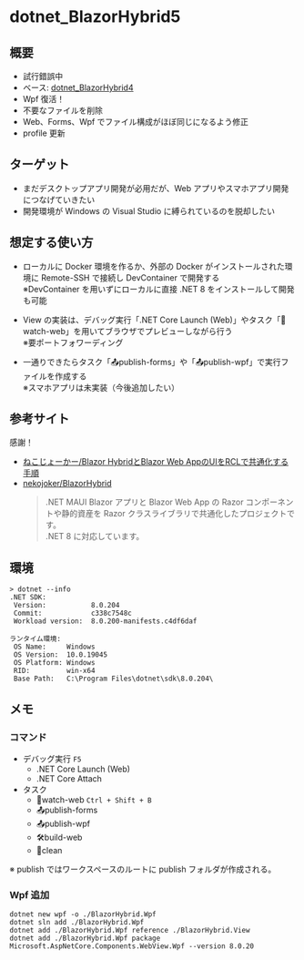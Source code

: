 # dotnet_BlazorHybrid5

## 概要
* 試行錯誤中
* ベース: [dotnet_BlazorHybrid4](https://github.com/Tobotobo/dotnet_BlazorHybrid4)
* Wpf 復活！
* 不要なファイルを削除
* Web、Forms、Wpf でファイル構成がほぼ同じになるよう修正
* profile 更新

## ターゲット
* まだデスクトップアプリ開発が必用だが、Web アプリやスマホアプリ開発につなげていきたい
* 開発環境が Windows の Visual Studio に縛られているのを脱却したい

## 想定する使い方
* ローカルに Docker 環境を作るか、外部の Docker がインストールされた環境に Remote-SSH で接続し DevContainer で開発する  
  ※DevContainer を用いずにローカルに直接 .NET 8 をインストールして開発も可能

* View の実装は、デバッグ実行「.NET Core Launch (Web)」やタスク「👀watch-web」を用いてブラウザでプレビューしながら行う  
  ※要ポートフォワーディング

* 一通りできたらタスク「📤publish-forms」や「📤publish-wpf」で実行ファイルを作成する  
  ※スマホアプリは未実装（今後追加したい）

## 参考サイト
感謝！
* [ねこじょーかー/Blazor HybridとBlazor Web AppのUIをRCLで共通化する手順](https://blazor-master.com/blazor-hybrid-maui-rcl/)
* [nekojoker/BlazorHybrid](https://github.com/nekojoker/BlazorHybrid)
    > .NET MAUI Blazor アプリと Blazor Web App の Razor コンポーネントや静的資産を Razor クラスライブラリで共通化したプロジェクトです。  
    > .NET 8 に対応しています。

## 環境
```
> dotnet --info   
.NET SDK:
 Version:           8.0.204   
 Commit:            c338c7548c
 Workload version:  8.0.200-manifests.c4df6daf

ランタイム環境:
 OS Name:     Windows
 OS Version:  10.0.19045
 OS Platform: Windows
 RID:         win-x64
 Base Path:   C:\Program Files\dotnet\sdk\8.0.204\
```

## メモ

### コマンド
* デバッグ実行 `F5`
  * .NET Core Launch (Web)
  * .NET Core Attach
* タスク
  * 👀watch-web `Ctrl + Shift + B`
  * 📤publish-forms
  * 📤publish-wpf
  * 🛠️build-web
  * 🧹clean

※ publish ではワークスペースのルートに publish フォルダが作成される。

### Wpf 追加
```
dotnet new wpf -o ./BlazorHybrid.Wpf
dotnet sln add ./BlazorHybrid.Wpf
dotnet add ./BlazorHybrid.Wpf reference ./BlazorHybrid.View
dotnet add ./BlazorHybrid.Wpf package Microsoft.AspNetCore.Components.WebView.Wpf --version 8.0.20
```